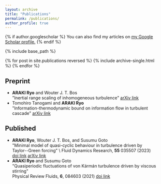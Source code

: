 ```yaml
---
layout: archive
title: "Publications"
permalink: /publications/
author_profile: true
---
```


{% if author.googlescholar %}
  You can also find my articles on <u><a href="{{author.googlescholar}}">my Google Scholar profile</a>.</u>
{% endif %}

{% include base_path %}

{% for post in site.publications reversed %}
  {% include archive-single.html %}
{% endfor %}

## Preprint

- **ARAKI Ryo** and Wouter J. T. Bos \
  "Inertial range scaling of inhomogeneous turbulence" [arXiv link](https://arxiv.org/abs/2210.14516)
- Tomohiro Tanogami and **ARAKI Ryo** \
  "Information-thermodynamic bound on information flow in turbulent cascade" [arXiv link](https://arxiv.org/abs/2206.11163)

## Published

- **ARAKI Ryo**, Wouter J. T. Bos, and Susumu Goto \
  "Minimal model of quasi-cyclic behaviour in turbulence driven by Taylor--Green forcing" \\
  Fluid Dynamics Research, **55** 035507 (2023) [doi link](https://doi.org/10.1088/1873-7005/acdff7) [arXiv link](https://arxiv.org/abs/2112.03417)
- **ARAKI Ryo** and Susumu Goto  \
  "Quasiperiodic fluctuations of von Kármán turbulence driven by viscous stirring" \
  Physical Review Fluids, **6**, 084603 (2021) [doi link](https://doi.org/10.1103/PhysRevFluids.6.084603)

